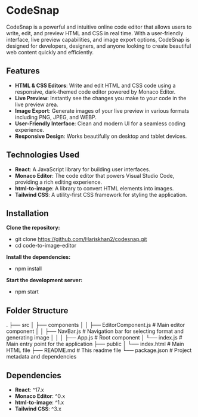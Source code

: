 # CodeSnap

CodeSnap is a powerful and intuitive online code editor that allows users to write, edit, and preview HTML and CSS in real time. With a user-friendly interface, live preview capabilities, and image export options, CodeSnap is designed for developers, designers, and anyone looking to create beautiful web content quickly and efficiently.

## Features

- **HTML & CSS Editors**: Write and edit HTML and CSS code using a responsive, dark-themed code editor powered by Monaco Editor.
- **Live Preview**: Instantly see the changes you make to your code in the live preview area.
- **Image Export**: Generate images of your live preview in various formats including PNG, JPEG, and WEBP.
- **User-Friendly Interface**: Clean and modern UI for a seamless coding experience.
- **Responsive Design**: Works beautifully on desktop and tablet devices.

## Technologies Used

- **React**: A JavaScript library for building user interfaces.
- **Monaco Editor**: The code editor that powers Visual Studio Code, providing a rich editing experience.
- **html-to-image**: A library to convert HTML elements into images.
- **Tailwind CSS**: A utility-first CSS framework for styling the application.

## Installation
**Clone the repository:**
- git clone https://github.com/Hariskhan2/codesnap.git
- cd code-to-image-editor

**Install the dependencies:**
- npm install

**Start the development server:**
- npm start

## Folder Structure

.
├── src
│   ├── components
│   │   ├── EditorComponent.js    # Main editor component
│   │   ├── NavBar.js             # Navigation bar for selecting format and generating image
│   │
│   ├── App.js                    # Root component
│   └── index.js                  # Main entry point for the application
├── public
│   └── index.html                # Main HTML file
├── README.md                     # This readme file
└── package.json                  # Project metadata and dependencies


## Dependencies
- **React**: ^17.x
- **Monaco Editor**: ^0.x
- **html-to-image**: ^1.x
- **Tailwind CSS**: ^3.x
